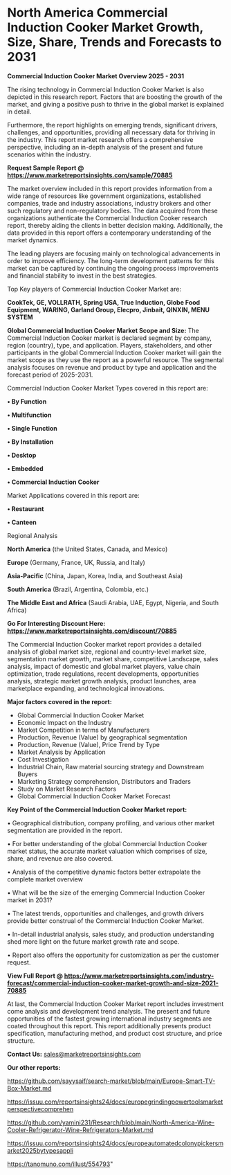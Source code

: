 # North America Commercial Induction Cooker Market Growth, Size, Share, Trends and Forecasts to 2031

<Strong> Commercial Induction Cooker Market Overview 2025 - 2031</strong>

The rising technology in Commercial Induction Cooker Market is also depicted in this research report. Factors that are boosting the growth of the market, and giving a positive push to thrive in the global market is explained in detail.

Furthermore, the report highlights on emerging trends, significant drivers, challenges, and opportunities, providing all necessary data for thriving in the industry. This report market research offers a comprehensive perspective, including an in-depth analysis of the present and future scenarios within the industry.

<strong>Request Sample Report @ <a href=https://www.marketreportsinsights.com/sample/70885>https://www.marketreportsinsights.com/sample/70885</a></strong>

The market overview included in this report provides information from a wide range of resources like government organizations, established companies, trade and industry associations, industry brokers and other such regulatory and non-regulatory bodies. The data acquired from these organizations authenticate the Commercial Induction Cooker research report, thereby aiding the clients in better decision making. Additionally, the data provided in this report offers a contemporary understanding of the market dynamics.

The leading players are focusing mainly on technological advancements in order to improve efficiency. The long-term development patterns for this market can be captured by continuing the ongoing process improvements and financial stability to invest in the best strategies.

Top Key players of Commercial Induction Cooker Market are:

<strong>CookTek, GE, VOLLRATH, Spring USA, True Induction, Globe Food Equipment, WARING, Garland Group, Elecpro, Jinbait, QINXIN, MENU SYSTEM</strong>

<strong><b>Global Commercial Induction Cooker Market Scope and Size:</b></strong>
The Commercial Induction Cooker market is declared segment by company, region (country), type, and application. Players, stakeholders, and other participants in the global Commercial Induction Cooker market will gain the market scope as they use the report as a powerful resource. The segmental analysis focuses on revenue and product by type and application and the forecast period of 2025-2031.

Commercial Induction Cooker Market Types covered in this report are:

<strong>• By Function

• Multifunction

• Single Function

• By Installation

• Desktop

• Embedded

• Commercial Induction Cooker</strong>

Market Applications covered in this report are:

<strong>• Restaurant

• Canteen</strong> 

Regional Analysis

<strong>North America</strong> (the United States, Canada, and Mexico)

<strong>Europe</strong> (Germany, France, UK, Russia, and Italy)

<strong>Asia-Pacific</strong> (China, Japan, Korea, India, and Southeast Asia)

<strong>South America</strong> (Brazil, Argentina, Colombia, etc.)

<strong>The Middle East and Africa</strong> (Saudi Arabia, UAE, Egypt, Nigeria, and South Africa)

<strong>Go For Interesting Discount Here: <a href=https://www.marketreportsinsights.com/discount/70885>https://www.marketreportsinsights.com/discount/70885</a></strong>

The Commercial Induction Cooker market report provides a detailed analysis of global market size, regional and country-level market size, segmentation market growth, market share, competitive Landscape, sales analysis, impact of domestic and global market players, value chain optimization, trade regulations, recent developments, opportunities analysis, strategic market growth analysis, product launches, area marketplace expanding, and technological innovations.

<strong><b>Major factors covered in the report:</b></strong>
<ul>
  <li>Global Commercial Induction Cooker Market </li>
  <li>Economic Impact on the Industry</li>
  <li>Market Competition in terms of Manufacturers</li>
  <li>Production, Revenue (Value) by geographical segmentation</li>
  <li>Production, Revenue (Value), Price Trend by Type</li>
  <li>Market Analysis by Application</li>
  <li>Cost Investigation</li>
  <li>Industrial Chain, Raw material sourcing strategy and Downstream Buyers</li>
  <li>Marketing Strategy comprehension, Distributors and Traders</li>
  <li>Study on Market Research Factors</li>
  <li>Global Commercial Induction Cooker Market Forecast</li>
</ul>

<strong><b>Key Point of the Commercial Induction Cooker Market report:</b></strong>

• Geographical distribution, company profiling, and various other market segmentation are provided in the report.

• For better understanding of the global Commercial Induction Cooker market status, the accurate market valuation which comprises of size, share, and revenue are also covered.

• Analysis of the competitive dynamic factors better extrapolate the complete market overview

• What will be the size of the emerging Commercial Induction Cooker market in 2031?

• The latest trends, opportunities and challenges, and growth drivers provide better construal of the Commercial Induction Cooker Market.

• In-detail industrial analysis, sales study, and production understanding shed more light on the future market growth rate and scope.

• Report also offers the opportunity for customization as per the customer request.

<strong><b>View Full Report @ <a href=https://www.marketreportsinsights.com/industry-forecast/commercial-induction-cooker-market-growth-and-size-2021-70885>https://www.marketreportsinsights.com/industry-forecast/commercial-induction-cooker-market-growth-and-size-2021-70885</a></b></strong>


At last, the Commercial Induction Cooker Market report includes investment come analysis and development trend analysis. The present and future opportunities of the fastest growing international industry segments are coated throughout this report. This report additionally presents product specification, manufacturing method, and product cost structure, and price structure.

<strong>Contact Us:</strong>
sales@marketreportsinsights.com

<strong>Our other reports:</strong>

<a href=https://github.com/sayysaif/search-market/blob/main/Europe-Smart-TV-Box-Market.md>https://github.com/sayysaif/search-market/blob/main/Europe-Smart-TV-Box-Market.md</a>

<a href=https://issuu.com/reportsinsights24/docs/europegrindingpowertoolsmarketperspectivecomprehen>https://issuu.com/reportsinsights24/docs/europegrindingpowertoolsmarketperspectivecomprehen</a>

<a href=https://github.com/yamini231/Research/blob/main/North-America-Wine-Cooler-Refrigerator-Wine-Refrigerators-Market.md>https://github.com/yamini231/Research/blob/main/North-America-Wine-Cooler-Refrigerator-Wine-Refrigerators-Market.md</a>

<a href=https://issuu.com/reportsinsights24/docs/europeautomatedcolonypickersmarket2025bytypesappli>https://issuu.com/reportsinsights24/docs/europeautomatedcolonypickersmarket2025bytypesappli</a>

<a href=https://tanomuno.com/illust/554793>https://tanomuno.com/illust/554793</a>"
